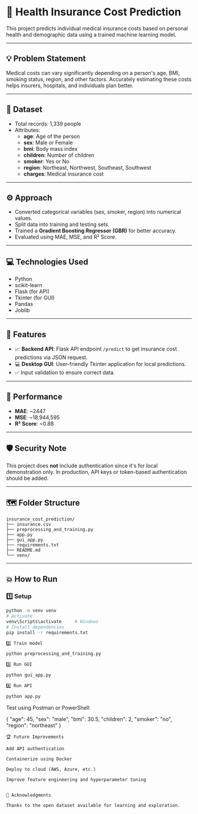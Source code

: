 # 🧬 Health Insurance Cost Prediction

This project predicts individual medical insurance costs based on personal health and demographic data using a trained machine learning model.

---

## 💡 Problem Statement

Medical costs can vary significantly depending on a person's age, BMI, smoking status, region, and other factors. Accurately estimating these costs helps insurers, hospitals, and individuals plan better.

---

## 📄 Dataset

- Total records: 1,339 people
- Attributes:
  - **age**: Age of the person
  - **sex**: Male or Female
  - **bmi**: Body mass index
  - **children**: Number of children
  - **smoker**: Yes or No
  - **region**: Northeast, Northwest, Southeast, Southwest
  - **charges**: Medical insurance cost

---

## ⚙️ Approach

- Converted categorical variables (sex, smoker, region) into numerical values.
- Split data into training and testing sets.
- Trained a **Gradient Boosting Regressor (GBR)** for better accuracy.
- Evaluated using MAE, MSE, and R² Score.

---

## 💻 Technologies Used

- Python
- scikit-learn
- Flask (for API)
- Tkinter (for GUI)
- Pandas
- Joblib

---

## 🚀 Features

- 📈 **Backend API**: Flask API endpoint `/predict` to get insurance cost predictions via JSON request.
- 💻 **Desktop GUI**: User-friendly Tkinter application for local predictions.
- ✅ Input validation to ensure correct data.

---

## 🧪 Performance

- **MAE**: ~2447
- **MSE**: ~18,944,595
- **R² Score**: ~0.88

---

## 🛡️ Security Note

This project does **not** include authentication since it's for local demonstration only. In production, API keys or token-based authentication should be added.

---

## 🗺️ Folder Structure

```
insurance_cost_prediction/
├── insurance.csv
├── preprocessing_and_training.py
├── app.py
├── gui_app.py
├── requirements.txt
├── README.md
└── venv/
```


---

## 💥 How to Run

### 1️⃣ Setup

```bash
python -m venv venv
# Activate
venv\Scripts\activate     # Windows
# Install dependencies
pip install -r requirements.txt

2️⃣ Train model

python preprocessing_and_training.py

3️⃣ Run GUI

python gui_app.py

4️⃣ Run API

python app.py

```
Test using Postman or PowerShell:

{
    "age": 45,
    "sex": "male",
    "bmi": 30.5,
    "children": 2,
    "smoker": "no",
    "region": "northeast"
}
```
🏆 Future Improvements

Add API authentication

Containerize using Docker

Deploy to cloud (AWS, Azure, etc.)

Improve feature engineering and hyperparameter tuning
```
```

🙏 Acknowledgments

Thanks to the open dataset available for learning and exploration.


